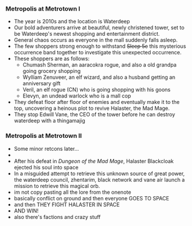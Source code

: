### Metropolis at Metrotown I
- The year is 2010s and the location is Waterdeep
- Our bold adventurers arrive at beautiful, newly christened tower, set to be Waterdeep's newest shopping and entertainment district.
- General chaos occurs as everyone in the mall suddenly falls asleep.
- The few shoppers strong enough to withstand ~~Sleep 5e~~ this mysterious occurrence band together to investigate this unexpected occurrence.
- These shoppers are as follows:
	- Chumash Sherman, an aaracokra rogue, and also a old grandpa going grocery shopping
	- Wylliam Zenuveer, an elf wizard, and also a husband getting an anniversary gift
	- Veril, an elf rogue (CN) who is going shopping with his goons
	- Elevyn, an undead warlock who is a mall cop 
- They defeat floor after floor of enemies and eventually make it to the top, uncovering a heinous plot to revive Halaster, the Mad Mage. 
- They stop Edwill Vane, the CEO of the tower before he can destroy waterdeep with a thingamajig

### Metropolis at Metrotown II
- Some minor retcons later...
- 
- After his defeat in *Dungeon of the Mad Mage*, Halaster Blackcloak ejected his soul into space
- In a misguided attempt to retrieve this unknown source of great power, the waterdeep council, zhentarim, black network and vane air launch a mission to retrieve this magical orb.
- im not copy pasting all the lore from the onenote
- basically conflict on ground and then everyone GOES TO SPACE
- and then THEY FIGHT HALASTER IN SPACE
- AND WIN!
- also there's factions and crazy stuff
